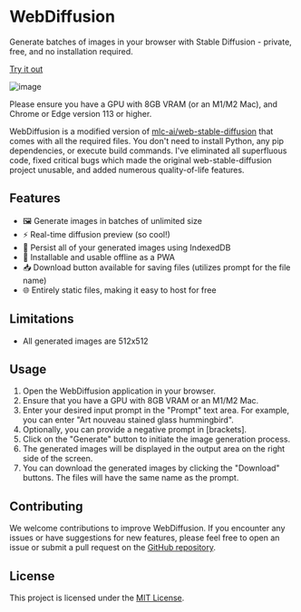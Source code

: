 # WebDiffusion

Generate batches of images in your browser with Stable Diffusion - private, free, and no installation required.

[Try it out](https://webdiffusion.avsync.live)

![image](https://github.com/AVsync-LIVE/WebDiffusion/assets/18317587/3c1b9f6f-0800-4600-8735-522e25697d83)

Please ensure you have a GPU with 8GB VRAM (or an M1/M2 Mac), and Chrome or Edge version 113 or higher.

WebDiffusion is a modified version of [mlc-ai/web-stable-diffusion](https://github.com/mlc-ai/web-stable-diffusion) that comes with all the required files. You don't need to install Python, any pip dependencies, or execute build commands. I've eliminated all superfluous code, fixed critical bugs which made the original web-stable-diffusion project unusable, and added numerous quality-of-life features.

## Features

- 🖼️ Generate images in batches of unlimited size
- ⚡ Real-time diffusion preview (so cool!)
- 💾 Persist all of your generated images using IndexedDB
- 📲 Installable and usable offline as a PWA
- 📥 Download button available for saving files (utilizes prompt for the file name)
- 🌐 Entirely static files, making it easy to host for free

## Limitations

- All generated images are 512x512

## Usage

1. Open the WebDiffusion application in your browser.
2. Ensure that you have a GPU with 8GB VRAM or an M1/M2 Mac.
3. Enter your desired input prompt in the "Prompt" text area. For example, you can enter "Art nouveau stained glass hummingbird".
4. Optionally, you can provide a negative prompt in [brackets].
5. Click on the "Generate" button to initiate the image generation process.
6. The generated images will be displayed in the output area on the right side of the screen.
7. You can download the generated images by clicking the "Download" buttons. The files will have the same name as the prompt.

## Contributing

We welcome contributions to improve WebDiffusion. If you encounter any issues or have suggestions for new features, please feel free to open an issue or submit a pull request on the [GitHub repository](https://github.com/AVsync-LIVE/WebDiffusion/issues).

## License

This project is licensed under the [MIT License](https://opensource.org/licenses/MIT).
